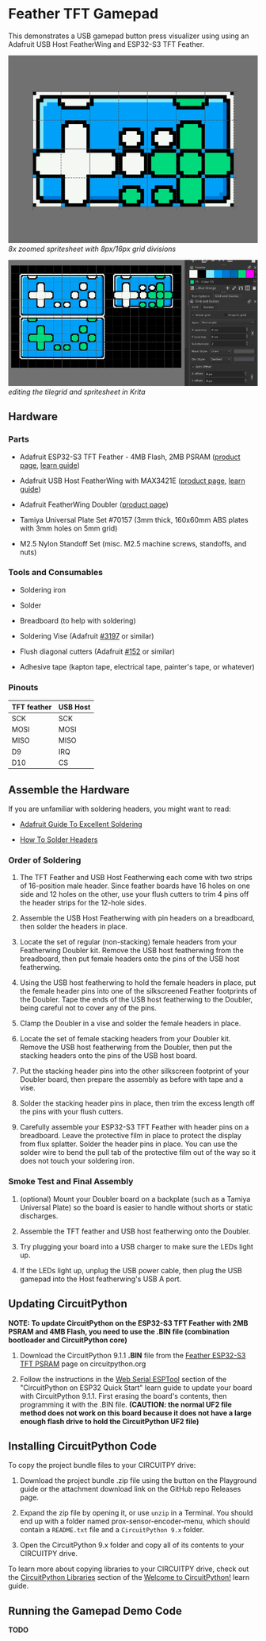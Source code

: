 <!-- SPDX-License-Identifier: MIT -->
<!-- SPDX-FileCopyrightText: Copyright 2024 Sam Blenny -->
# Feather TFT Gamepad

This demonstrates a USB gamepad button press visualizer using using an Adafruit
USB Host FeatherWing and ESP32-S3 TFT Feather.

![zoomed in view of spritesheet with parts of a gamepad](spritesheet-8x-zoom.png)
<br>*8x zoomed spritesheet with 8px/16px grid divisions*

![screenshot of making a gamepad spritesheet in Krita](tilegrid-in-krita.png)
<br>*editing the tilegrid and spritesheet in Krita*


## Hardware


### Parts

- Adafruit ESP32-S3 TFT Feather - 4MB Flash, 2MB PSRAM
  ([product page](https://www.adafruit.com/product/5483),
  [learn guide](https://learn.adafruit.com/adafruit-esp32-s3-tft-feather))

- Adafruit USB Host FeatherWing with MAX3421E
  ([product page](https://www.adafruit.com/product/5858),
  [learn guide](https://learn.adafruit.com/adafruit-usb-host-featherwing-with-max3421e))

- Adafruit FeatherWing Doubler
  ([product page](https://www.adafruit.com/product/2890))

- Tamiya Universal Plate Set #70157
  (3mm thick, 160x60mm ABS plates with 3mm holes on 5mm grid)

- M2.5 Nylon Standoff Set
  (misc. M2.5 machine screws, standoffs, and nuts)


### Tools and Consumables

- Soldering iron

- Solder

- Breadboard (to help with soldering)

- Soldering Vise (Adafruit [#3197](https://www.adafruit.com/product/3197) or
  similar)

- Flush diagonal cutters
  (Adafruit [#152](https://www.adafruit.com/product/152) or similar)

- Adhesive tape (kapton tape, electrical tape, painter's tape, or whatever)


### Pinouts

| TFT feather | USB Host |
| ----------- | -------- |
|  SCK        |  SCK     |
|  MOSI       |  MOSI    |
|  MISO       |  MISO    |
|  D9         |  IRQ     |
|  D10        |  CS      |


## Assemble the Hardware

If you are unfamiliar with soldering headers, you might want to read:

- [Adafruit Guide To Excellent Soldering](https://learn.adafruit.com/adafruit-guide-excellent-soldering/tools)

- [How To Solder Headers](https://learn.adafruit.com/how-to-solder-headers)


### Order of Soldering

1. The TFT Feather and USB Host Featherwing each come with two strips of
   16-position male header. Since feather boards have 16 holes on one side and
   12 holes on the other, use your flush cutters to trim 4 pins off the header
   strips for the 12-hole sides.

2. Assemble the USB Host Featherwing with pin headers on a breadboard, then
   solder the headers in place.

3. Locate the set of regular (non-stacking) female headers from your
   Featherwing Doubler kit. Remove the USB host featherwing from
   the breadboard, then put female headers onto the pins of the USB
   host featherwing.

4. Using the USB host featherwing to hold the female headers in place, put the
   female header pins into one of the silkscreened Feather footprints of the
   Doubler. Tape the ends of the USB host featherwing to the Doubler, being
   careful not to cover any of the pins.

5. Clamp the Doubler in a vise and solder the female headers in place.

6. Locate the set of female stacking headers from your Doubler kit. Remove the
   USB host featherwing from the Doubler, then put the stacking headers onto
   the pins of the USB host board.

7. Put the stacking header pins into the other silkscreen footprint of your
   Doubler board, then prepare the assembly as before with tape and a vise.

8. Solder the stacking header pins in place, then trim the excess length off
   the pins with your flush cutters.

9. Carefully assemble your ESP32-S3 TFT Feather with header pins on a
   breadboard. Leave the protective film in place to protect the display from
   flux splatter. Solder the header pins in place. You can use the solder wire
   to bend the pull tab of the protective film out of the way so it does not
   touch your soldering iron.


### Smoke Test and Final Assembly

1. (optional) Mount your Doubler board on a backplate (such as a Tamiya
   Universal Plate) so the board is easier to handle without shorts or static
   discharges.

2. Assemble the TFT feather and USB host featherwing onto the Doubler.

3. Try plugging your board into a USB charger to make sure the LEDs light up.

4. If the LEDs light up, unplug the USB power cable, then plug the USB gamepad
   into the Host featherwing's USB A port.


## Updating CircuitPython

**NOTE: To update CircuitPython on the ESP32-S3 TFT Feather with 2MB PSRAM and
4MB Flash, you need to use the .BIN file (combination bootloader and
CircuitPython core)**

1. Download the CircuitPython 9.1.1 **.BIN** file from the
   [Feather ESP32-S3 TFT PSRAM](https://circuitpython.org/board/adafruit_feather_esp32s3_tft/)
   page on circuitpython.org

2. Follow the instructions in the
   [Web Serial ESPTool](https://learn.adafruit.com/circuitpython-with-esp32-quick-start/web-serial-esptool)
   section of the "CircuitPython on ESP32 Quick Start" learn guide to update
   your board with CircuitPython 9.1.1. First erasing the board's contents,
   then programming it with the .BIN file. **(CAUTION: the normal UF2 file
   method does not work on this board because it does not have a large enough
   flash drive to hold the CircuitPython UF2 file)**


## Installing CircuitPython Code

To copy the project bundle files to your CIRCUITPY drive:

1. Download the project bundle .zip file using the button on the Playground
   guide or the attachment download link on the GitHub repo Releases page.

2. Expand the zip file by opening it, or use `unzip` in a Terminal. You should
   end up with a folder named prox-sensor-encoder-menu, which should contain a
   `README.txt` file and a `CircuitPython 9.x` folder.

3. Open the CircuitPython 9.x folder and copy all of its contents to your
   CIRCUITPY drive.

To learn more about copying libraries to your CIRCUITPY drive, check out the
[CircuitPython Libraries](https://learn.adafruit.com/welcome-to-circuitpython/circuitpython-libraries)
section of the
[Welcome to CircuitPython!](https://learn.adafruit.com/welcome-to-circuitpython)
learn guide.


## Running the Gamepad Demo Code

**TODO**
